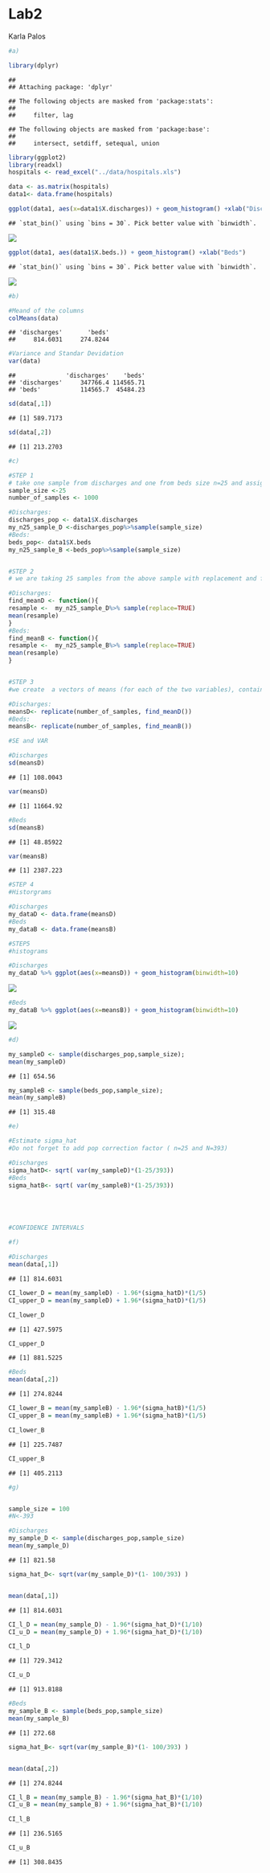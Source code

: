 Lab2
================
Karla Palos

``` r
#a)

library(dplyr)
```

    ## 
    ## Attaching package: 'dplyr'

    ## The following objects are masked from 'package:stats':
    ## 
    ##     filter, lag

    ## The following objects are masked from 'package:base':
    ## 
    ##     intersect, setdiff, setequal, union

``` r
library(ggplot2)
library(readxl)
hospitals <- read_excel("../data/hospitals.xls")

data <- as.matrix(hospitals)
data1<- data.frame(hospitals)

ggplot(data1, aes(x=data1$X.discharges)) + geom_histogram() +xlab("Discharges")
```

    ## `stat_bin()` using `bins = 30`. Pick better value with `binwidth`.

![](Lab_2_files/figure-markdown_github/unnamed-chunk-1-1.png)

``` r
ggplot(data1, aes(data1$X.beds.)) + geom_histogram() +xlab("Beds")
```

    ## `stat_bin()` using `bins = 30`. Pick better value with `binwidth`.

![](Lab_2_files/figure-markdown_github/unnamed-chunk-1-2.png)

``` r
#b)

#Meand of the columns 
colMeans(data)
```

    ## 'discharges'       'beds' 
    ##     814.6031     274.8244

``` r
#Variance and Standar Devidation
var(data)
```

    ##              'discharges'    'beds'
    ## 'discharges'     347766.4 114565.71
    ## 'beds'           114565.7  45484.23

``` r
sd(data[,1])
```

    ## [1] 589.7173

``` r
sd(data[,2])
```

    ## [1] 213.2703

``` r
#c)

#STEP 1
# take one sample from discharges and one from beds size n=25 and assign them to my_n25_sample_D and my_n25_sample_B resprectively
sample_size <-25
number_of_samples <- 1000 

#Discharges:
discharges_pop <- data1$X.discharges
my_n25_sample_D <-discharges_pop%>%sample(sample_size)
#Beds:
beds_pop<- data1$X.beds
my_n25_sample_B <-beds_pop%>%sample(sample_size)


#STEP 2
# we are taking 25 samples from the above sample with replacement and fiding the meansa of the resampling 

#Discharges:
find_meanD <- function(){
resample <-  my_n25_sample_D%>% sample(replace=TRUE)
mean(resample)
}
#Beds:
find_meanB <- function(){
resample <-  my_n25_sample_B%>% sample(replace=TRUE)
mean(resample)
}


#STEP 3 
#we create  a vectors of means (for each of the two variables), containg the mean of 1000 samples size n=25 

#Discharges:
meansD<- replicate(number_of_samples, find_meanD())
#Beds:
meansB<- replicate(number_of_samples, find_meanB())

#SE and VAR

#Discharges 
sd(meansD)
```

    ## [1] 108.0043

``` r
var(meansD)
```

    ## [1] 11664.92

``` r
#Beds
sd(meansB)
```

    ## [1] 48.85922

``` r
var(meansB)
```

    ## [1] 2387.223

``` r
#STEP 4
#Historgrams 

#Discharges 
my_dataD <- data.frame(meansD)
#Beds
my_dataB <- data.frame(meansB)

#STEP5
#histograms

#Discharges
my_dataD %>% ggplot(aes(x=meansD)) + geom_histogram(binwidth=10)
```

![](Lab_2_files/figure-markdown_github/unnamed-chunk-1-3.png)

``` r
#Beds
my_dataB %>% ggplot(aes(x=meansB)) + geom_histogram(binwidth=10)
```

![](Lab_2_files/figure-markdown_github/unnamed-chunk-1-4.png)

``` r
#d)

my_sampleD <- sample(discharges_pop,sample_size);
mean(my_sampleD)
```

    ## [1] 654.56

``` r
my_sampleB <- sample(beds_pop,sample_size);
mean(my_sampleB)
```

    ## [1] 315.48

``` r
#e)

#Estimate sigma_hat
#Do not forget to add pop correction factor ( n=25 and N=393)

#Discharges
sigma_hatD<- sqrt( var(my_sampleD)*(1-25/393)) 
#Beds
sigma_hatB<- sqrt( var(my_sampleB)*(1-25/393)) 





#CONFIDENCE INTERVALS

#f)

#Discharges
mean(data[,1])
```

    ## [1] 814.6031

``` r
CI_lower_D = mean(my_sampleD) - 1.96*(sigma_hatD)*(1/5)
CI_upper_D = mean(my_sampleD) + 1.96*(sigma_hatD)*(1/5)

CI_lower_D
```

    ## [1] 427.5975

``` r
CI_upper_D
```

    ## [1] 881.5225

``` r
#Beds
mean(data[,2])
```

    ## [1] 274.8244

``` r
CI_lower_B = mean(my_sampleB) - 1.96*(sigma_hatB)*(1/5)
CI_upper_B = mean(my_sampleB) + 1.96*(sigma_hatB)*(1/5)

CI_lower_B
```

    ## [1] 225.7487

``` r
CI_upper_B
```

    ## [1] 405.2113

``` r
#g)


sample_size = 100
#N<-393

#Discharges
my_sample_D <- sample(discharges_pop,sample_size)
mean(my_sample_D)
```

    ## [1] 821.58

``` r
sigma_hat_D<- sqrt(var(my_sample_D)*(1- 100/393) )


mean(data[,1])
```

    ## [1] 814.6031

``` r
CI_l_D = mean(my_sample_D) - 1.96*(sigma_hat_D)*(1/10)
CI_u_D = mean(my_sample_D) + 1.96*(sigma_hat_D)*(1/10)

CI_l_D
```

    ## [1] 729.3412

``` r
CI_u_D
```

    ## [1] 913.8188

``` r
#Beds
my_sample_B <- sample(beds_pop,sample_size)
mean(my_sample_B)
```

    ## [1] 272.68

``` r
sigma_hat_B<- sqrt(var(my_sample_B)*(1- 100/393) )


mean(data[,2])
```

    ## [1] 274.8244

``` r
CI_l_B = mean(my_sample_B) - 1.96*(sigma_hat_B)*(1/10)
CI_u_B = mean(my_sample_B) + 1.96*(sigma_hat_B)*(1/10)

CI_l_B
```

    ## [1] 236.5165

``` r
CI_u_B
```

    ## [1] 308.8435

